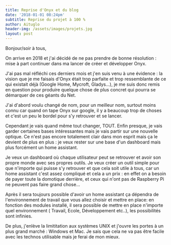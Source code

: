 ```yaml
---
title: Reprise d'Onyx et du blog
date: '2018-01-01 08:24pm'
subtitle: Reprise du projet à 100 %
author: Aituglo
header-img: /assets/images/projets.jpg
layout: post
---
```

Bonjour/soir à tous,

On arrive en 2018 et j'ai décidé de ne pas prendre de bonne résolution : mise à part continuer dans ma lancer de créer et développer Onyx.



J'ai pas mal réfléchi ces derniers mois et j'en suis venu à une évidence : la vision que je me faisais d'Onyx était trop parfaite et trop ressemblante de ce qui existait déjà (Google Home, Mycroft, Gladys...), je me suis donc remis en question pour produire quelque chose de plus concret qui pourra se démarquer de ces géants du Net.



J'ai d'abord voulu changé de nom, pour un meilleur nom, surtout moins connu car quand on tape Onyx sur google, il y a beaucoup trop de choses et c'est un peu le bordel pour s'y retrouver et se lancer.



Cependant je vais quand même tout changer, TOUT. Enfin presque, je vais garder certaines bases intéressantes mais je vais partir sur une nouvelle optique. Ce n'est pas encore totalement clair dans mon esprit mais ça le devient de plus en plus : je veux rester sur une base d'un dashboard mais plus forcément un home assistant.

Je veux un dashboard où chaque utilisateur peut se retrouver et avoir son propre monde avec ses propres outils. Je veux créer un outil simple pour que n'importe qui puisse s'y retrouver et que cela soit utile à tous, car un home assistant c'est assez compliqué et cela a un prix : en effet on a besoin de payer toute la domotique derrière, et ceux qui n'ont pas de Raspberry Pi ne peuvent pas faire grand chose...



Après il sera toujours possible d'avoir un home assistant ça dépendra de l'environnement de travail que vous allez choisir et mettre en place: en fonction des modules installé, il sera possible de mettre en place n'importe quel environnement ( Travail, Ecole, Développement  etc..), les possibilités sont infinies.

De plus, j'enlève la limititation aux systèmes UNIX et j'ouvre les portes à un plus grand marché : Windows et Mac. Je sais que cela ne va pas être facile avec les technos utilisable mais je ferai de mon mieux.
